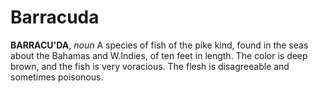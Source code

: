 # Barracuda

**BARRACU'DA**, _noun_ A species of fish of the pike kind, found in the seas about the Bahamas and W.Indies, of ten feet in length. The color is deep brown, and the fish is very voracious. The flesh is disagreeable and sometimes poisonous.
